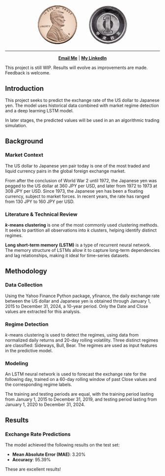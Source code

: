 <!-- markdownlint-disable first-line-h1 -->
<!-- markdownlint-disable html -->
<!-- markdownlint-disable no-duplicate-header -->

<a name="top"></a>
<div align="center">
  <img src="./figures/USDJPY.png" style="width: 300px;"/>
</div>

---

<div align="center">
   <a href="mailto:erik.staszewski@gmail.com"><b>Email Me</b></a> | <a href="https://www.linkedin.com/in/estaszewski/"><b>My LinkedIn</b></a></b></a>
</div>

This project is still WIP. Results will evolve as improvements are made. Feedback is welcome.

## Introduction

This project seeks to predict the exchange rate of the US dollar to Japanese yen. The model uses historical data combined with market regime detection and a deep learning LSTM model.

In later stages, the predicted values will be used in an an algorithmic trading simulation.

## Background

### Market Context

The US dollar to Japanese yen pair today is one of the most traded and liquid currency pairs in the global foreign exchange market.

From after the conclusion of World War 2 until 1972, the Japanese yen was pegged to the US dollar at 360 JPY per USD, and later from 1972 to 1973 at 308 JPY per USD. Since 1973, the Japanese yen has been a floating currency, subject to market forces. In recent years, the rate has ranged from 130 JPY to 160 JPY per USD.

### Literature & Technical Review

**$k$-means clustering** is one of the most commonly used clustering methods. It seeks to partition all observations into $k$ clusters, helping identify distinct regimes.

**Long short-term memory (LSTM)** is a type of recurrent neural network. The memory structure of LSTMs allow it to capture long-term dependencies and lag relationships, making it ideal for time-series datasets.

## Methodology

### Data Collection

Using the Yahoo Finance Python package, yfinance, the daily exchange rate between the US dollar and Japanese yen is obtained through January 1, 2015 to December 31, 2024, a 10-year period. Only the Date and Close values are extracted for this analysis.

### Regime Detection

$k$-means clustering is used to detect the regimes, using data from normalized daily returns and 20-day rolling volatility. Three distinct regimes are classified: Sideways, Bull, Bear. The regimes are used as input features in the predictive model.

### Modeling

An LSTM neural network is used to forecast the exchange rate for the following day, trained on a 60-day rolling window of past Close values and the corresponding regime labels.

The training and testing periods are equal, with the training period lasting from January 1, 2015 to December 31, 2019, and testing period lasting from January 1, 2020 to December 31, 2024.

## Results

### Exchange Rate Predictions

The model achieved the following results on the test set:

* **Mean Absolute Error (MAE)**: 3.20%
* **Accuracy**: 95.39%

These are excellent results!
